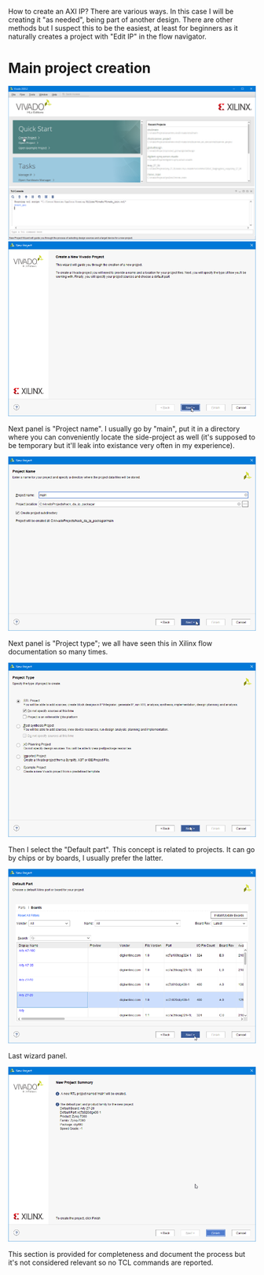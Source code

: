 How to create an AXI IP?
There are various ways. In this case I will be creating it "as needed", being part of another design.
There are other methods but I suspect this to be the easiest, at least for beginners as it naturally creates a project with "Edit IP" in the flow navigator.

# Main project creation

![Launch vivado and click on the "Create project" quickstart](./01_create.png)
![Project create intro](./02_intro.png)

Next panel is "Project name". I usually go by "main", put it in a directory where you can conveniently locate the side-project as well (it's supposed to be temporary but it'll leak into existance very often in my experience).

![Setting the project name](./03_proj_name.png)

Next panel is "Project type"; we all have seen this in Xilinx flow documentation so many times.

![Project type RTL, no sources at this time](./04_proj_kind.png)

Then I select the "Default part". This concept is related to projects. It can go by chips or by boards, I usually prefer the latter.

![Default part as Arty Z7-20](./05_board_part.png)

Last wizard panel.

![Confirming project creation in last panel](./06_creat_done.png)

This section is provided for completeness and document the process but it's not considered relevant so no TCL commands are reported.
